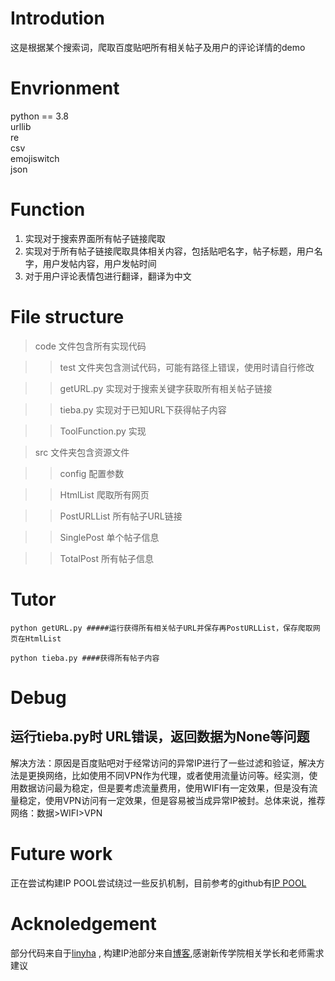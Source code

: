 # Introdution
这是根据某个搜索词，爬取百度贴吧所有相关帖子及用户的评论详情的demo

# Envrionment
python == 3.8  
urllib  
re  
csv  
emojiswitch  
json

# Function
1. 实现对于搜索界面所有帖子链接爬取
2. 实现对于所有帖子链接爬取具体相关内容，包括贴吧名字，帖子标题，用户名字，用户发帖内容，用户发帖时间
3. 对于用户评论表情包进行翻译，翻译为中文

# File structure
> code 文件包含所有实现代码

>> test 文件夹包含测试代码，可能有路径上错误，使用时请自行修改

>> getURL.py 实现对于搜索关键字获取所有相关帖子链接

>> tieba.py 实现对于已知URL下获得帖子内容

>> ToolFunction.py 实现

> src 文件夹包含资源文件

>> config 配置参数

>> HtmlList 爬取所有网页

>> PostURLList 所有帖子URL链接

>> SinglePost 单个帖子信息

>> TotalPost 所有帖子信息

# Tutor
```
python getURL.py #####运行获得所有相关帖子URL并保存再PostURLList，保存爬取网页在HtmlList

python tieba.py ####获得所有帖子内容
```

# Debug
## 运行tieba.py时 URL错误，返回数据为None等问题
解决方法：原因是百度贴吧对于经常访问的异常IP进行了一些过滤和验证，解决方法是更换网络，比如使用不同VPN作为代理，或者使用流量访问等。经实测，使用数据访问最为稳定，但是要考虑流量费用，使用WIFI有一定效果，但是没有流量稳定，使用VPN访问有一定效果，但是容易被当成异常IP被封。总体来说，推荐网络：数据>WIFI>VPN



# Future work
正在尝试构建IP POOL尝试绕过一些反扒机制，目前参考的github有[IP POOL](https://github.com/xiaosimao/IP_POOL)

# Acknoledgement

部分代码来自于[linyha](https://github.com/linyha/tieba) , 构建IP池部分来自[博客](https://www.cnblogs.com/TurboWay/p/8172246.html),感谢新传学院相关学长和老师需求建议

